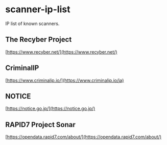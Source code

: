 # scanner-ip-list
IP list of known scanners.

## The Recyber Project
[https://www.recyber.net/](https://www.recyber.net/)

## CriminalIP
[https://www.criminalip.io/](https://www.criminalip.io/ja)

## NOTICE
[https://notice.go.jp/](https://notice.go.jp/)

## RAPID7 Project Sonar
[https://opendata.rapid7.com/about/](https://opendata.rapid7.com/about/)
